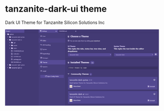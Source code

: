# tanzanite-dark-ui theme

Dark UI Theme for Tanzanite Silicon Solutions Inc

![Snip of tanzanite-dark-syntax](assets/snip.png)
